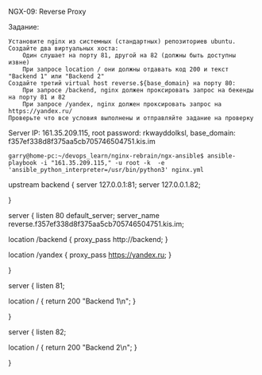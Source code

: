 NGX-09: Reverse Proxy

Задание:

    Установите nginx из системных (стандартных) репозиториев ubuntu.
    Создайте два виртуальных хоста:
        Один слушает на порту 81, другой на 82 (должны быть доступны извне)
        При запросе location / они должны отдавать код 200 и текст "Backend 1" или "Backend 2"
    Создайте третий virtual host reverse.${base_domain} на порту 80:
        При запросе /backend, nginx должен проксировать запрос на бекенды на порту 81 и 82
        При запросе /yandex, nginx должен проксировать запрос на https://yandex.ru/
    Проверьте что все условия выполнены и отправляйте задание на проверку


Server IP: 161.35.209.115, root password: rkwayddolksl, base_domain: f357ef338d8f375aa5cb705746504751.kis.im

    garry@home-pc:~/devops_learn/nginx-rebrain/ngx-ansible$ ansible-playbook -i "161.35.209.115," -u root -k  -e 'ansible_python_interpreter=/usr/bin/python3' nginx.yml


upstream backend {
  server 127.0.0.1:81;
  server 127.0.0.1.82;

}


server {
  listen 80 default_server;
  server_name reverse.f357ef338d8f375aa5cb705746504751.kis.im; 

  location /backend {
    proxy_pass http://backend;
  }

  location /yandex {
    proxy_pass https://yandex.ru;
  }

}


server {
  listen 81;

  location / {
    return 200 "Backend 1\n";
  }

}

server {
  listen 82;

  location / {
    return 200 "Backend 2\n";
  }

}